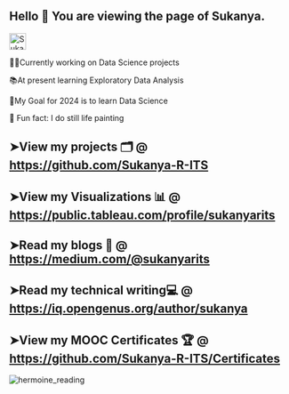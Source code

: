 ## Hello 👋 You are viewing the page of Sukanya.

<a href="https://dev.to/sukanyarits">
  <img src="https://d2fltix0v2e0sb.cloudfront.net/dev-badge.svg" alt="Sukanya's DEV Profile" height="30" width="30">
</a>


 👩‍💻Currently working on Data Science projects 
 
📚At present learning Exploratory Data Analysis

🎯My Goal for 2024 is to learn Data Science

🎨 Fun fact: I do still life painting


## ➤View my projects 🗂 @ https://github.com/Sukanya-R-ITS

## ➤View my Visualizations 📊 @ https://public.tableau.com/profile/sukanyarits

## ➤Read my blogs 📖 @ https://medium.com/@sukanyarits

## ➤Read my technical writing💻 @ https://iq.opengenus.org/author/sukanya

## ➤View my MOOC Certificates 🏆 @ https://github.com/Sukanya-R-ITS/Certificates


![hermoine_reading](https://user-images.githubusercontent.com/54338670/92662945-932e8500-f2c5-11ea-8114-49e7392f1d75.gif)



